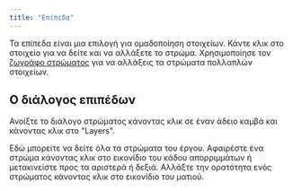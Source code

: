 ```yaml
---
title: "Επίπεδα"
---
```


Τα επίπεδα είναι μια επιλογή για ομαδοποίηση στοιχείων. Κάντε κλικ στο στοιχείο για να δείτε και να αλλάξετε το στρώμα. Χρησιμοποίησε τον [ζωγράφο στρώματος](painters/layer.md) για να αλλάξεις τα στρώματα πολλαπλών στοιχείων.

## Ο διάλογος επιπέδων

Ανοίξτε το διάλογο στρώματος κάνοντας κλικ σε έναν άδειο καμβά και κάνοντας κλικ στο "Layers".

Εδώ μπορείτε να δείτε όλα τα στρώματα του έργου. Αφαιρέστε ένα στρώμα κάνοντας κλικ στο εικονίδιο του κάδου απορριμμάτων ή μετακινείστε προς τα αριστερά ή δεξιά. Αλλάξτε την ορατότητα ενός στρώματος κάνοντας κλικ στο εικονίδιο του ματιού.
